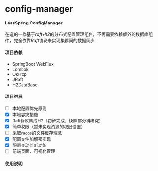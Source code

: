 # config-manager

#### LessSpring ConfigManager

在造的一款基于*raft+h2*的分布式配置管理组件，不再需要依赖额外的数据库组件，完全依靠*Raft*协议来实现集群间的数据同步

#### 项目依赖

 - SpringBoot WebFlux
 - Lombok
 - OkHttp
 - JRaft
 - H2DataBase

#### 项目进展

 - [ ] 本地配置优先原则
 - [x] 本地容灾措施
 - [x] Raft协议集成H2（初步完成，快照部分待研究）
 - [x] 简单权限（暂未实现资源的权限设置）
 - [ ] 采取`nacos`的文件缓存理念
 - [x] 配置文件加解密实现
 - [x] 配置变动监听功能
 - [ ] 前端页面、可视化管理

#### 使用说明
